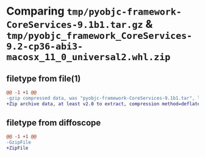 # Comparing `tmp/pyobjc-framework-CoreServices-9.1b1.tar.gz` & `tmp/pyobjc_framework_CoreServices-9.2-cp36-abi3-macosx_11_0_universal2.whl.zip`

## filetype from file(1)

```diff
@@ -1 +1 @@
-gzip compressed data, was "pyobjc-framework-CoreServices-9.1b1.tar", last modified: Sun Mar 26 11:21:56 2023, max compression
+Zip archive data, at least v2.0 to extract, compression method=deflate
```

## filetype from diffoscope

```diff
@@ -1 +1 @@
-GzipFile
+ZipFile
```

